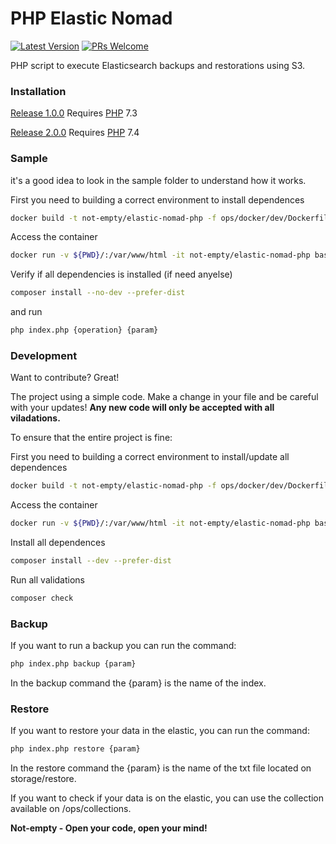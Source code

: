 # PHP Elastic Nomad

[![Latest Version](https://img.shields.io/github/v/release/not-empty/elastic-nomad-php.svg?style=flat-square)](https://github.com/not-empty/elastic-nomad-php/releases)
[![PRs Welcome](https://img.shields.io/badge/PRs-welcome-brightgreen.svg?style=flat-square&label=PRs%20Welcome)](http://makeapullrequest.com)

PHP script to execute Elasticsearch backups and restorations using S3.

### Installation

[Release 1.0.0](https://github.com/not-empty/elastic-nomad-php/releases/tag/1.0.0) Requires [PHP](https://php.net) 7.3

[Release 2.0.0](https://github.com/not-empty/elastic-nomad-php/releases/tag/2.0.0) Requires [PHP](https://php.net) 7.4

### Sample

it's a good idea to look in the sample folder to understand how it works.

First you need to building a correct environment to install dependences

```sh
docker build -t not-empty/elastic-nomad-php -f ops/docker/dev/Dockerfile .
```

Access the container
```sh
docker run -v ${PWD}/:/var/www/html -it not-empty/elastic-nomad-php bash
```

Verify if all dependencies is installed (if need anyelse)
```sh
composer install --no-dev --prefer-dist
```

and run
```sh
php index.php {operation} {param}
```

### Development

Want to contribute? Great!

The project using a simple code.
Make a change in your file and be careful with your updates!
**Any new code will only be accepted with all viladations.**

To ensure that the entire project is fine:

First you need to building a correct environment to install/update all dependences
```sh
docker build -t not-empty/elastic-nomad-php -f ops/docker/dev/Dockerfile .
```

Access the container
```sh
docker run -v ${PWD}/:/var/www/html -it not-empty/elastic-nomad-php bash
```

Install all dependences
```sh
composer install --dev --prefer-dist
```

Run all validations
```sh
composer check
```

### Backup
If you want to run a backup you can run the command:

```sh
php index.php backup {param}
```

In the backup command the {param} is the name of the index.

### Restore
If you want to restore your data in the elastic, you can run the command:

```sh
php index.php restore {param}
```

In the restore command the {param} is the name of the txt file located on storage/restore.


If you want to check if your data is on the elastic, you can use the collection available on /ops/collections.

**Not-empty - Open your code, open your mind!**